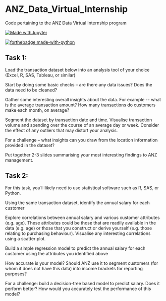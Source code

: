 # ANZ_Data_Virtual_Internship
 Code pertaining to the ANZ Data Virtual Internship program

 [![Made withJupyter](https://img.shields.io/badge/Made%20with-Jupyter-orange?style=for-the-badge&logo=Jupyter)](https://jupyter.org/try)
 
 [![forthebadge made-with-python](http://ForTheBadge.com/images/badges/made-with-python.svg)](https://www.python.org/)



 ## Task 1:

Load the transaction dataset below into an analysis tool of your choice (Excel, R, SAS, Tableau, or similar)

Start by doing some basic checks – are there any data issues? Does the data need to be cleaned?

Gather some interesting overall insights about the data. For example -- what is the average transaction amount? How many transactions do customers make each month, on average?

Segment the dataset by transaction date and time. Visualise transaction volume and spending over the course of an average day or week. Consider the effect of any outliers that may distort your analysis.

For a challenge – what insights can you draw from the location information provided in the dataset?

Put together 2-3 slides summarising your most interesting findings to ANZ management.


## Task 2:

For this task, you’ll likely need to use statistical software such as R, SAS, or Python.

Using the same transaction dataset, identify the annual salary for each customer

Explore correlations between annual salary and various customer attributes (e.g. age). These attributes could be those that are readily available in the data (e.g. age) or those that you construct or derive yourself (e.g. those relating to purchasing behaviour). Visualise any interesting correlations using a scatter plot.

Build a simple regression model to predict the annual salary for each customer using the attributes you identified above

How accurate is your model? Should ANZ use it to segment customers (for whom it does not have this data) into income brackets for reporting purposes?

For a challenge: build a decision-tree based model to predict salary. Does it perform better? How would you accurately test the performance of this model?
